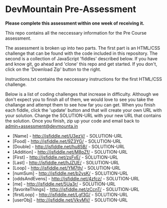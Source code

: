DevMountain Pre-Assessment
=========

**Please complete this assessment within one week of receiving it.**

This repo contains all the neccessary information for the Pre Course assessment. 

The assessment is broken up into two parts. The first part is an HTML/CSS challenge that can be found with the code included in this repository. The second is a collection of JavaScript 'fiddles' described below. If you have and know git, go ahead and 'clone' this repo and get started. If you don't, click on the 'Download Zip' button to the right. 


Instructions.txt contains the neccessary instructions for the first HTML/CSS challenge. 

Below is a list of coding challenges that increase in difficulty. Although we don't expect you to finish all of them, we would love to see you take the challange and attempt them to see how far you can get.
When you finish each fiddle, click the 'update' button and that will create your own URL with your solution. Change the SOLUTION-URL with your new URL that contains the solution. Once you finish, zip up your code and email back to admin+assessment@devmounta.in

* [Name] - http://jsfiddle.net/U3ezV/ - SOLUTION-URL
* [Food] - http://jsfiddle.net/9Z3YG/ - SOLUTION-URL
* [Double] - http://jsfiddle.net/hu85B/ - SOLUTION-URL
* [Addition] - http://jsfiddle.net/M8pZf/ - SOLUTION-URL
* [First] - http://jsfiddle.net/zsFvE/ - SOLUTION-URL
* [Last] -  http://jsfiddle.net/hJZUE/ - SOLUTION-URL
* [Loop] - http://jsfiddle.net/YM7th/ - SOLUTION-URL
* [numSum] - http://jsfiddle.net/b2ysK/ - SOLUTION-URL
* [oddsAndEvens] - http://jsfiddle.net/4zfcz/ - SOLUTION-URL
* [me] - http://jsfiddle.net/5Ua3r/ - SOLUTION-URL
* [favoriteThings] - http://jsfiddle.net/zCcnT/ - SOLUTION-URL
* [firstLoop] - http://jsfiddle.net/Lgf3G/ - SOLUTION-URL
* [userObj] - http://jsfiddle.net/VkvMV/ - SOLUTION-URL
